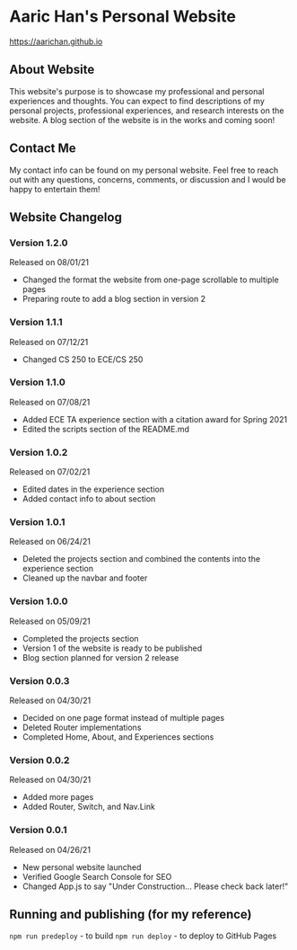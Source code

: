 # Aaric Han's Personal Website

https://aarichan.github.io

## About Website
This website's purpose is to showcase my professional and personal experiences and thoughts. You can expect to find descriptions of my personal projects, professional experiences, and research interests on the website. A blog section of the website is in the works and coming soon!

## Contact Me
My contact info can be found on my personal website. Feel free to reach out with any questions, concerns, comments, or discussion and I would be happy to entertain them!

## Website Changelog
### Version 1.2.0
Released on 08/01/21
- Changed the format the website from one-page scrollable to multiple pages
- Preparing route to add a blog section in version 2

### Version 1.1.1
Released on 07/12/21
- Changed CS 250 to ECE/CS 250

### Version 1.1.0
Released on 07/08/21
- Added ECE TA experience section with a citation award for Spring 2021
- Edited the scripts section of the README.md

### Version 1.0.2
Released on 07/02/21
- Edited dates in the experience section
- Added contact info to about section

### Version 1.0.1
Released on 06/24/21
- Deleted the projects section and combined the contents into the experience section
- Cleaned up the navbar and footer

### Version 1.0.0
Released on 05/09/21
- Completed the projects section
- Version 1 of the website is ready to be published
- Blog section planned for version 2 release

### Version 0.0.3
Released on 04/30/21
- Decided on one page format instead of multiple pages
- Deleted Router implementations
- Completed Home, About, and Experiences sections

### Version 0.0.2
Released on 04/30/21
- Added more pages
- Added Router, Switch, and Nav.Link

### Version 0.0.1 
Released on 04/26/21
- New personal website launched
- Verified Google Search Console for SEO
- Changed App.js to say "Under Construction... Please check back later!"

## Running and publishing (for my reference)
`npm run predeploy` - to build
`npm run deploy` - to deploy to GitHub Pages
